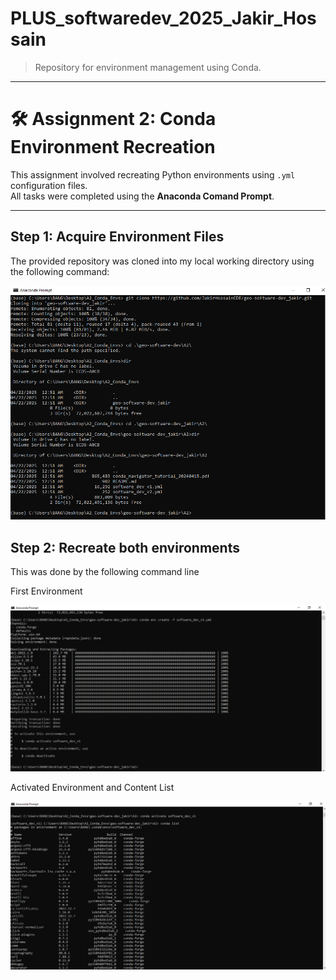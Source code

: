# PLUS_softwaredev_2025_Jakir_Hossain

> Repository for environment management using Conda.

---

# 🛠️ Assignment 2: Conda Environment Recreation

This assignment involved recreating Python environments using `.yml` configuration files.  
All tasks were completed using the **Anaconda Comand Prompt**.

---

## Step 1: Acquire Environment Files

The provided repository was cloned into my local working directory using the following command:


![Image Alt](https://github.com/JakirHossainCDE/geo-software-dev_jakir/raw/1d5cce27f36913a20ff3e209b6d838fcfe5a69ad/3.PNG)

## Step 2: Recreate both environments
This was done by the following command line

First Environment

![Image Alt](https://github.com/JakirHossainCDE/geo-software-dev_jakir/raw/9526d5f4e7496f803ab4d010e58477e7551fbe41/4.PNG)

Activated Environment and Content List 

![Image Alt](https://github.com/JakirHossainCDE/geo-software-dev_jakir/blob/0bc37b26217d09168133943fcdc95312b4b09117/5.PNG)




